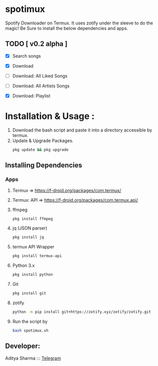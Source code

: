 # spotimux
Spotify Downloader on Termux. It uses zotify under the sleeve to do the magic! Be Sure to install the below dependencies and apps.

## TODO [ v0.2 alpha ]
- [x] Search songs
- [x] Download
- [ ] Download: All Liked Songs
- [ ] Download: All Artists Songs
- [x] Download: Playlist


# Installation & Usage :
1. Download the bash script and paste it into a directory accessible by termux.
2. Update & Upgrade Packages.
   ```bash
   pkg update && pkg upgrade
   ```

## Installing Dependencies
### Apps
1. Termux => https://f-droid.org/packages/com.termux/
2. Termux: API => https://f-droid.org/packages/com.termux.api/

1. ffmpeg
   ```bash
   pkg install ffmpeg
   ```
2. jq (JSON parser)
   ```bash
   pkg install jq
   ```

3. termux API Wrapper
   ```bash
   pkg install termux-api
   ```

4. Python 3.x
   ```bash
   pkg install python
   ```

5. Git
   ```bash
   pkg install git
   ```

6. zotify
   ```bash
   python -m pip install git+https://zotify.xyz/zotify/zotify.git
   ```
7. Run the script by
   ```bash
   bash spotimux.sh
   ```


## Developer:
Aditya Sharma ::: [Telegram](https://w0lfrm.t.me)
